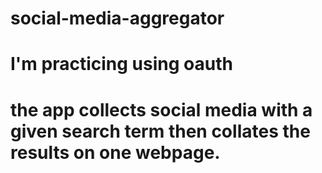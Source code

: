 # social-media-aggregator

# I'm practicing using oauth

# the app collects social media with a given search term then collates the results on one webpage.
